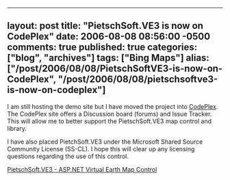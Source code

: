   ---
  layout: post
  title: "PietschSoft.VE3 is now on CodePlex"
  date: 2006-08-08 08:56:00 -0500
  comments: true
  published: true
  categories: ["blog", "archives"]
  tags: ["Bing Maps"]
  alias: ["/post/2006/08/08/PietschSoftVE3-is-now-on-CodePlex", "/post/2006/08/08/pietschsoftve3-is-now-on-codeplex"]
  ---
<!-- more -->
<p>
I am still hosting the demo site but I have moved the project into <a href="http://www.codeplex.com/pietschsoftve3">CodePlex</a>. The CodePlex site offers a Discussion board (forums) and Issue Tracker. This will allow me to better support the PietschSoft.VE3 map control and library.
</p>
<p>
I have also placed PietchSoft.VE3 under the Microsoft Shared Source Community License (SS-CL). I hope this will clear up any licensing questions regarding the use of this control.
</p>
<p>
<a href="http://simplovation.com/Page/WebMapsVE.aspx">PietschSoft.VE3 - ASP.NET Virtual Earth Map Control</a>
</p>
